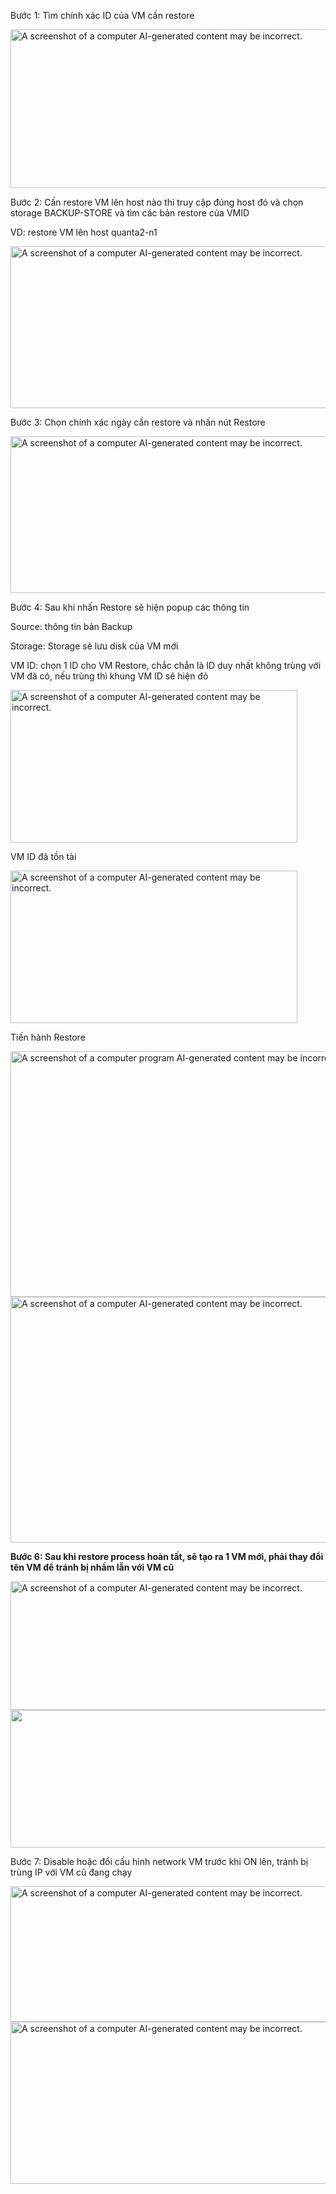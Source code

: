 Bước 1: Tìm chính xác ID của VM cần restore

<img
src="C:\Users\NGUYEN THANH TAM\my-docs\Proxmox VE\images/media/image1.png"
style="width:6.5in;height:2.64861in"
alt="A screenshot of a computer AI-generated content may be incorrect." />

Bước 2: Cần restore VM lên host nào thì truy cập đúng host đó và chọn
storage BACKUP-STORE và tìm các bản restore của VMID

VD: restore VM lên host quanta2-n1

<img
src="C:\Users\NGUYEN THANH TAM\my-docs\Proxmox VE\images/media/image2.png"
style="width:6.5in;height:2.69375in"
alt="A screenshot of a computer AI-generated content may be incorrect." />

Bước 3: Chọn chính xác ngày cần restore và nhấn nút Restore

<img
src="C:\Users\NGUYEN THANH TAM\my-docs\Proxmox VE\images/media/image3.png"
style="width:6.5in;height:2.62014in"
alt="A screenshot of a computer AI-generated content may be incorrect." />

Bước 4: Sau khi nhấn Restore sẽ hiện popup các thông tin

Source: thông tin bản Backup

Storage: Storage sẽ lưu disk của VM mới

VM ID: chọn 1 ID cho VM Restore, chắc chắn là ID duy nhất không trùng
với VM đã có, nếu trùng thì khung VM ID sẽ hiện đỏ

<img
src="C:\Users\NGUYEN THANH TAM\my-docs\Proxmox VE\images/media/image4.png"
style="width:4.78125in;height:2.54167in"
alt="A screenshot of a computer AI-generated content may be incorrect." />

VM ID đã tồn tài

<img
src="C:\Users\NGUYEN THANH TAM\my-docs\Proxmox VE\images/media/image5.png"
style="width:4.78125in;height:2.54167in"
alt="A screenshot of a computer AI-generated content may be incorrect." />

Tiến hành Restore

<img
src="C:\Users\NGUYEN THANH TAM\my-docs\Proxmox VE\images/media/image6.png"
style="width:6.5in;height:4.09444in"
alt="A screenshot of a computer program AI-generated content may be incorrect." /><img
src="C:\Users\NGUYEN THANH TAM\my-docs\Proxmox VE\images/media/image7.png"
style="width:6.5in;height:4.09028in"
alt="A screenshot of a computer AI-generated content may be incorrect." />

**Bước 6: Sau khi restore process hoàn tất, sẽ tạo ra 1 VM mới, phải
thay đổi tên VM để tránh bị nhầm lẫn với VM cũ**

<img
src="C:\Users\NGUYEN THANH TAM\my-docs\Proxmox VE\images/media/image8.png"
style="width:6.5in;height:2.14653in"
alt="A screenshot of a computer AI-generated content may be incorrect." /><img
src="C:\Users\NGUYEN THANH TAM\my-docs\Proxmox VE\images/media/image9.png"
style="width:6.5in;height:2.29097in" />

Bước 7: Disable hoặc đổi cấu hình network VM trước khi ON lên, tránh bị
trùng IP với VM cũ đang chạy

<img
src="C:\Users\NGUYEN THANH TAM\my-docs\Proxmox VE\images/media/image10.png"
style="width:6.5in;height:2.26181in"
alt="A screenshot of a computer AI-generated content may be incorrect." /><img
src="C:\Users\NGUYEN THANH TAM\my-docs\Proxmox VE\images/media/image11.png"
style="width:5.88542in;height:2.69792in"
alt="A screenshot of a computer AI-generated content may be incorrect." />
